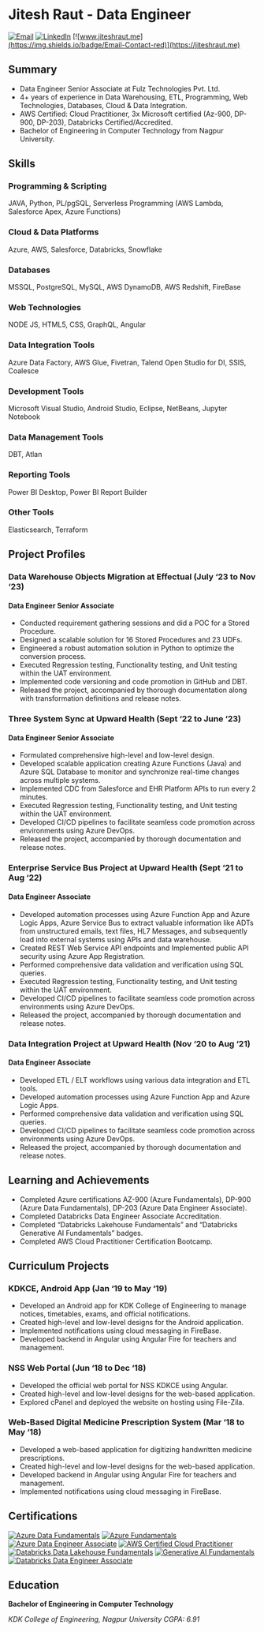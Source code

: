 # Jitesh Raut - Data Engineer

[![Email](https://img.shields.io/badge/Email-Contact-red)](mailto:contact@jiteshraut.me)
[![LinkedIn](https://img.shields.io/badge/LinkedIn-Connect-blue)](https://www.linkedin.com/in/jiteshraut/)
[![www.jiteshraut.me](https://img.shields.io/badge/Email-Contact-red)](https://jiteshraut.me)

## Summary

- Data Engineer Senior Associate at Fulz Technologies Pvt. Ltd.
- 4+ years of experience in Data Warehousing, ETL, Programming, Web Technologies, Databases, Cloud & Data Integration.
- AWS Certified: Cloud Practitioner, 3x Microsoft certified (Az-900, DP-900, DP-203), Databricks Certified/Accredited.
- Bachelor of Engineering in Computer Technology from Nagpur University.

## Skills

### Programming & Scripting
JAVA, Python, PL/pgSQL, Serverless Programming (AWS Lambda, Salesforce Apex, Azure Functions)

### Cloud & Data Platforms
Azure, AWS, Salesforce, Databricks, Snowflake

### Databases
MSSQL, PostgreSQL, MySQL, AWS DynamoDB, AWS Redshift, FireBase

### Web Technologies
NODE JS, HTML5, CSS, GraphQL, Angular

### Data Integration Tools
Azure Data Factory, AWS Glue, Fivetran, Talend Open Studio for DI, SSIS, Coalesce

### Development Tools
Microsoft Visual Studio, Android Studio, Eclipse, NetBeans, Jupyter Notebook

### Data Management Tools
DBT, Atlan

### Reporting Tools
Power BI Desktop, Power BI Report Builder

### Other Tools
Elasticsearch, Terraform

## Project Profiles

### Data Warehouse Objects Migration at Effectual (July ‘23 to Nov ‘23)

#### Data Engineer Senior Associate

- Conducted requirement gathering sessions and did a POC for a Stored Procedure.
- Designed a scalable solution for 16 Stored Procedures and 23 UDFs.
- Engineered a robust automation solution in Python to optimize the conversion process.
- Executed Regression testing, Functionality testing, and Unit testing within the UAT environment.
- Implemented code versioning and code promotion in GitHub and DBT.
- Released the project, accompanied by thorough documentation along with transformation definitions and release notes.

### Three System Sync at Upward Health (Sept ‘22 to June ‘23)

#### Data Engineer Senior Associate

- Formulated comprehensive high-level and low-level design.
- Developed scalable application creating Azure Functions (Java) and Azure SQL Database to monitor and synchronize real-time changes across multiple systems.
- Implemented CDC from Salesforce and EHR Platform APIs to run every 2 minutes.
- Executed Regression testing, Functionality testing, and Unit testing within the UAT environment.
- Developed CI/CD pipelines to facilitate seamless code promotion across environments using Azure DevOps.
- Released the project, accompanied by thorough documentation and release notes.

### Enterprise Service Bus Project at Upward Health (Sept ‘21 to Aug ‘22)

#### Data Engineer Associate

- Developed automation processes using Azure Function App and Azure Logic Apps, Azure Service Bus to extract valuable information like ADTs from unstructured emails, text files, HL7 Messages, and subsequently load into external systems using APIs and data warehouse.
- Created REST Web Service API endpoints and Implemented public API security using Azure App Registration.
- Performed comprehensive data validation and verification using SQL queries.
- Executed Regression testing, Functionality testing, and Unit testing within the UAT environment.
- Developed CI/CD pipelines to facilitate seamless code promotion across environments using Azure DevOps.
- Released the project, accompanied by thorough documentation and release notes.

### Data Integration Project at Upward Health (Nov ‘20 to Aug ‘21)

#### Data Engineer Associate

- Developed ETL / ELT workflows using various data integration and ETL tools.
- Developed automation processes using Azure Function App and Azure Logic Apps.
- Performed comprehensive data validation and verification using SQL queries.
- Developed CI/CD pipelines to facilitate seamless code promotion across environments using Azure DevOps.
- Released the project, accompanied by thorough documentation and release notes.

## Learning and Achievements

- Completed Azure certifications AZ-900 (Azure Fundamentals), DP-900 (Azure Data Fundamentals), DP-203 (Azure Data Engineer Associate).
- Completed Databricks Data Engineer Associate Accreditation.
- Completed “Databricks Lakehouse Fundamentals” and “Databricks Generative AI Fundamentals” badges.
- Completed AWS Cloud Practitioner Certification Bootcamp.

## Curriculum Projects

### KDKCE, Android App (Jan ‘19 to May ‘19)

- Developed an Android app for KDK College of Engineering to manage notices, timetables, exams, and official notifications.
- Created high-level and low-level designs for the Android application.
- Implemented notifications using cloud messaging in FireBase.
- Developed backend in Angular using Angular Fire for teachers and management.

### NSS Web Portal (Jun ‘18 to Dec ‘18)

- Developed the official web portal for NSS KDKCE using Angular.
- Created high-level and low-level designs for the web-based application.
- Explored cPanel and deployed the website on hosting using File-Zila.

### Web-Based Digital Medicine Prescription System (Mar ‘18 to May ‘18)

- Developed a web-based application for digitizing handwritten medicine prescriptions.
- Created high-level and low-level designs for the web-based application.
- Developed backend in Angular using Angular Fire for teachers and management.
- Implemented notifications using cloud messaging in FireBase.

## Certifications

[![Azure Data Fundamentals](https://img.shields.io/badge/Azure%20Data%20Fundamentals-View%20Badge-blue)](https://www.credly.com/badges/29519564-6210-45cd-b57d-bc37420aaa7c)
[![Azure Fundamentals](https://img.shields.io/badge/Azure%20Fundamentals-View%20Badge-blue)](https://www.credly.com/badges/08f92910-92bc-4749-b30e-2bd818a4f60f)
[![Azure Data Engineer Associate](https://img.shields.io/badge/Azure%20Data%20Engineer%20Associate-View%20Badge-blue)](https://www.credly.com/badges/2871d3aa-dfed-4e0a-bac4-de264644cb7d)
[![AWS Certified Cloud Practitioner](https://img.shields.io/badge/AWS%20Certified%20Cloud%20Practitioner-View%20Badge-yellow)](https://www.credly.com/badges/224e2327-6039-41c4-89d8-c85275455517)
[![Databricks Data Lakehouse Fundamentals](https://img.shields.io/badge/Databricks%20Data%20Lakehouse%20Fundamentals-View%20Badge-blue)](https://credentials.databricks.com/1828190c-8780-41ee-acd7-cf0181562c91)
[![Generative AI Fundamentals](https://img.shields.io/badge/Generative%20AI%20Fundamentals-View%20Badge-blue)](https://credentials.databricks.com/c58750c1-9dbe-45fb-a8fc-c47a3712787d)
[![Databricks Data Engineer Associate](https://img.shields.io/badge/Databricks%20Data%20Engineer%20Associate-View%20Badge-blue)](https://credentials.databricks.com/99047d9d-946a-48a3-b515-051e108b458b)


## Education

**Bachelor of Engineering in Computer Technology**

*KDK College of Engineering, Nagpur University*
*CGPA: 6.91*

